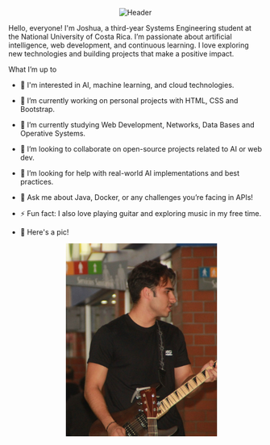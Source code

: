 <p align="center">
  <img 
    src="https://capsule-render.vercel.app/api?type=waving&color=gradient&height=200&section=header&text=Hi%20👋,%20I'm%20Joshua&fontSize=40&fontColor=ffffff&animation=fadeIn&fontAlignY=38&desc=Systems%20Engineering%20Student%20|%20AI%20Enthusiast🚀&descAlignY=58&descAlign=70" 
    alt="Header"
  />
</p>

Hello, everyone! I'm Joshua, a third-year Systems Engineering student at the National University of Costa Rica. I’m passionate about artificial intelligence, web development, and continuous learning. I love exploring new technologies and building projects that make a positive impact.

What I’m up to
- 🧐 I'm interested in AI, machine learning, and cloud technologies.
- 🔭 I’m currently working on personal projects with HTML, CSS and Bootstrap.
- 🌱 I’m currently studying Web Development, Networks, Data Bases and Operative Systems.
- 👯 I’m looking to collaborate on open-source projects related to AI or web dev.
- 🤔 I’m looking for help with real-world AI implementations and best practices.
- 💬 Ask me about Java, Docker, or any challenges you’re facing in APIs!
- ⚡ Fun fact: I also love playing guitar and exploring music in my free time.
- 🎸 Here's a pic!
  
  <p align="center">
     <img src="https://raw.githubusercontent.com/JoshuaEA54/JoshuaEA54/main/joshua2.jpg" alt="Joshua's Image playing the guitar" width="300" />
  </p>


